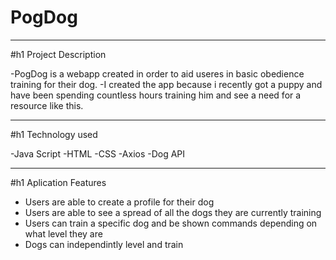 ﻿# PogDog

---

#h1 Project Description

-PogDog is a webapp created in order to aid useres in basic obedience training for their dog.
-I created the app because i recently got a puppy and have been spending countless hours training him and see a need for a resource like this.

---

#h1 Technology used

-Java Script
-HTML
-CSS
-Axios
-Dog API

---

#h1 Aplication Features

- Users are able to create a profile for their dog
- Users are able to see a spread of all the dogs they are currently training
- Users can train a specific dog and be shown commands depending on what level they are
- Dogs can independintly level and train
